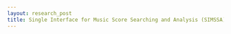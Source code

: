 ```yaml
---
layout: research_post
title: Single Interface for Music Score Searching and Analysis (SIMSSA)
---
```

